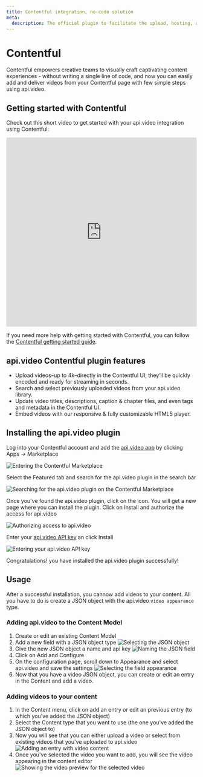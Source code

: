 ```yaml
---
title: Contentful integration, no-code solution
meta: 
  description: The official plugin to facilitate the upload, hosting, and sharing of your videos in your Contentful applications.
---
```


# Contentful

Contentful empowers creative teams to visually craft captivating content experiences - without writing a single line of code, and now you can easily add and deliver videos from your Contentful page with few simple steps using api.video.

## Getting started with Contentful

Check out this short video to get started with your api.video integration using Contentful:

<iframe src="https://embed.api.video/vod/vi5JneNdCPYd2YwIbaBCF92C#hide-title" type="text/html" width="100%" height="500" frameborder="0" scrolling="no" allowfullscreen="true"></iframe>

If you need more help with getting started with Contentful, you can follow the [Contentful getting started guide](https://www.contentful.com/help/contentful-101/).

## api.video Contentful plugin features

* Upload videos–up to 4k–directly in the Contentful UI; they’ll be quickly encoded and ready for streaming in seconds.
* Search and select previously uploaded videos from your api.video library.
* Update video titles, descriptions, caption & chapter files, and even tags and metadata in the Contentful UI.
* Embed videos with our responsive & fully customizable HTML5 player.

## Installing the api.video plugin

Log into your Contentful account and add the [api.video app](https://www.contentful.com/marketplace/app/api-video/) by clicking Apps -> Marketplace

![Entering the Contentful Marketplace](/_assets/nocode/contentful/contentful-marketplace.png)

Select the Featured tab and search for the api.video plugin in the search bar

![Searching for the api.video plugin on the Contentful Marketplace](/_assets/nocode/contentful/contentful-search.png)

Once you've found the api.video plugin, click on the icon. You will get a new page where you can install the plugin. Click on Install and authorize the access for api.video

![Authorizing access to api.video](/_assets/nocode/contentful/contentful-auth.png)

Enter your [api.video API key](https://docs.api.video/reference/authentication-guide#retrieve-your-apivideo-api-key) an click Install

![Entering your api.video API key](/_assets/nocode/contentful/contentful-apikey.png)

Congratulations! you have installed the api.video plugin successfully!

## Usage

After a successful installation, you cannow add videos to your content. All you have to do is create a JSON object with the api.video `video appearance` type.

### Adding api.video to the Content Model

1. Create or edit an existing Content Model
2. Add a new field with a JSON object type
![Selecting the JSON object](/_assets/nocode/contentful/contentful-select-object.png)
3. Give the new JSON object a name and api key 
![Naming the JSON field](/_assets/nocode/contentful/contentful-field-name.png)
4. Click on Add and Configure
5. On the configuration page, scroll down to Appearance and select api.video and save the settings
![Selecting the field appearance](/_assets/nocode/contentful/contentful-appearance.png)
6. Now that you have a video JSON object, you can create or edit an entry in the Content and add a video.

### Adding videos to your content

1. In the Content menu, click on add an entry or edit an previous entry (to which you've added the JSON object)
2. Select the Content type that you want to use (the one you've added the JSON object to)
3. Now you will see that you can either upload a video or select from existing videos that you've uploaded to api.video
![Adding an entry with video content](/_assets/nocode/contentful/contentful-new-entry.png)
4. Once you've selected the video you want to add, you will see the video appearing in the content editor
![Showing the video preview for the selected video](/_assets/nocode/contentful/contentful-selected-video.png)
